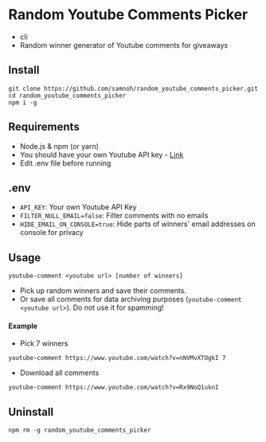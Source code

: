 # Random Youtube Comments Picker

- cli
- Random winner generator of Youtube comments for giveaways

## Install

```Shell
git clone https://github.com/samnoh/random_youtube_comments_picker.git
cd random_youtube_comments_picker
npm i -g
```

## Requirements

- Node.js & npm (or yarn)
- You should have your own Youtube API key - [Link](https://developers.google.com/youtube/v3/getting-started)
- Edit .env file before running

## .env

- `API_KEY`: Your own Youtube API Key
- `FILTER_NULL_EMAIL=false`: Filter comments with no emails
- `HIDE_EMAIL_ON_CONSOLE=true`: Hide parts of winners' email addresses on console for privacy

## Usage

```Shell
youtube-comment <youtube url> [number of winners]
```

- Pick up random winners and save their comments.
- Or save all comments for data archiving purposes (`youtube-comment <youtube url>`). Do not use it for spamming!

#### Example

- Pick 7 winners

```Shell
youtube-comment https://www.youtube.com/watch?v=nNVMvXTOgkI 7
```

- Download all comments

```Shell
youtube-comment https://www.youtube.com/watch?v=Rx9NoQ1uknI
```

## Uninstall

```Shell
npm rm -g random_youtube_comments_picker
```

